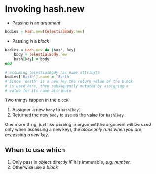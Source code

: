 # Invoking hash.new
- Passing in an *argument*
```ruby
bodies = Hash.new(CelestialBody.new)
```
- Passing in a *block*
```ruby
bodies = Hash.new do |hash, key|
	body = CelestialBody.new
	hash[key] = body
end

# assuming CelestialBody has name attribute
bodies['Earth'].name = 'Earth' 
# Since 'Earth' is a new key the return value of the block
# is used here, then subsequently mutated by assigning a 
# value for its name attribute
```
Two things happen in the block
1. Assigned a new `body` to `hash[key]`
2. Returned the new `body` to use as the value for `hash[key`

One more thing, just like passing in argument(the argument will be used only when accessing a new key), the *block only runs when you are accessing a new key*.
## When to use which
1. Only pass in *object* directly *IF* it is immutable, e.g. *number*.
2. Otherwise use a *block*

